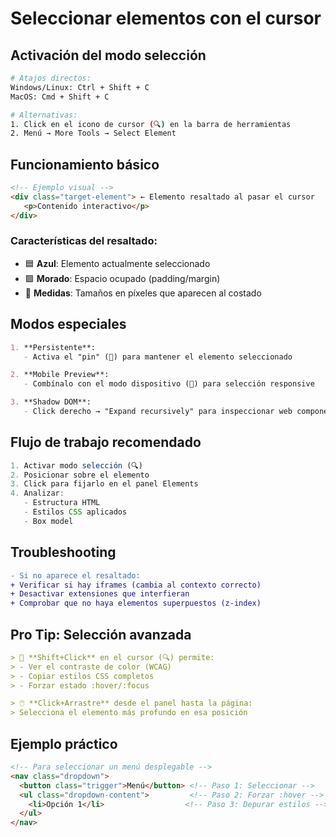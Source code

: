# Seleccionar elementos con el cursor 

## Activación del modo selección
```bash
# Atajos directos:
Windows/Linux: Ctrl + Shift + C
MacOS: Cmd + Shift + C

# Alternativas:
1. Click en el icono de cursor (🔍) en la barra de herramientas
2. Menú → More Tools → Select Element
```

## Funcionamiento básico
```html
<!-- Ejemplo visual -->
<div class="target-element"> ← Elemento resaltado al pasar el cursor
   <p>Contenido interactivo</p>
</div>
```

### Características del resaltado:
- 🟦 **Azul**: Elemento actualmente seleccionado
- 🟪 **Morado**: Espacio ocupado (padding/margin)
- 📏 **Medidas**: Tamaños en píxeles que aparecen al costado

## Modos especiales
```markdown
1. **Persistente**: 
   - Activa el "pin" (📌) para mantener el elemento seleccionado

2. **Mobile Preview**:
   - Combínalo con el modo dispositivo (📱) para selección responsive

3. **Shadow DOM**:
   - Click derecho → "Expand recursively" para inspeccionar web components
```

## Flujo de trabajo recomendado
```javascript
1. Activar modo selección (🔍)
2. Posicionar sobre el elemento
3. Click para fijarlo en el panel Elements
4. Analizar:
   - Estructura HTML
   - Estilos CSS aplicados
   - Box model
```

## Troubleshooting
```diff
- Si no aparece el resaltado:
+ Verificar si hay iframes (cambia al contexto correcto)
+ Desactivar extensiones que interfieran
+ Comprobar que no haya elementos superpuestos (z-index)
```

## Pro Tip: Selección avanzada
```markdown
> 🎯 **Shift+Click** en el cursor (🔍) permite:
> - Ver el contraste de color (WCAG)
> - Copiar estilos CSS completos
> - Forzar estado :hover/:focus

> 🖱️ **Click+Arrastre** desde el panel hasta la página:
> Selecciona el elemento más profundo en esa posición
```

## Ejemplo práctico
````html
<!-- Para seleccionar un menú desplegable -->
<nav class="dropdown">
  <button class="trigger">Menú</button> <!-- Paso 1: Seleccionar -->
  <ul class="dropdown-content">         <!-- Paso 2: Forzar :hover -->
    <li>Opción 1</li>                  <!-- Paso 3: Depurar estilos -->
  </ul>
</nav>